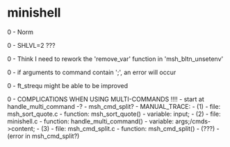 # minishell

0	-	Norm

0	-	SHLVL=2 ???



0	-	Think I need to rework the 'remove_var' function in 'msh_bltn_unsetenv'

0	-	if arguments to command contain ';', an error will occur

0	-	ft_strequ might be able to be improved


0	-	COMPLICATIONS WHEN USING MULTI-COMMANDS !!!!
		- start at handle_multi_command -?
		- msh_cmd_split?
		- MANUAL_TRACE:
			-	(1)
			-	file:	msh_sort_quote.c
				-	function:	msh_sort_quote()
				-	variable:	input;
			-	(2)
			-	file:	minishell.c
				-	function:	handle_multi_command()
				-	variable:	args;/cmds->content;
			-	(3)
			-	file:	msh_cmd_split.c
				-	function:	msh_cmd_split()
				-	(???)
				-	(error in msh_cmd_split?)

